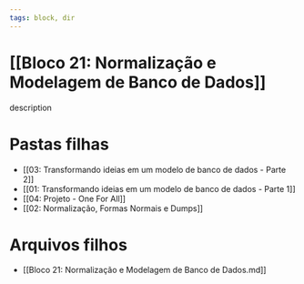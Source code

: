 ```yaml
---
tags: block, dir
---
```


# [[Bloco 21: Normalização e Modelagem de Banco de Dados]]

description

# Pastas filhas

- [[03: Transformando ideias em um modelo de banco de dados - Parte 2]]
- [[01: Transformando ideias em um modelo de banco de dados - Parte 1]]
- [[04: Projeto - One For All]]
- [[02: Normalização, Formas Normais e Dumps]]

# Arquivos filhos

- [[Bloco 21: Normalização e Modelagem de Banco de Dados.md]]
